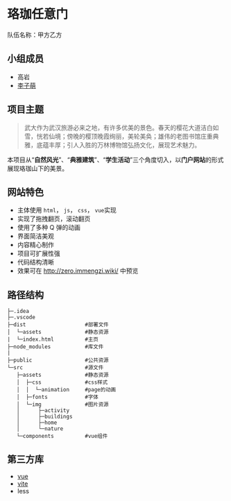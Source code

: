 # 珞珈任意门

队伍名称：甲方乙方

## 小组成员

- 高岩
- [李子萌](https://github.com/immengzi)

## 项目主题

> 武大作为武汉旅游必来之地，有许多优美的景色。春天的樱花大道洁白如雪，恍若仙境；傍晚的樱顶晚霞绚丽，美轮美奂；雄伟的老图书馆庄重典雅，底蕴丰厚；引人入胜的万林博物馆弘扬文化，展现艺术魅力。

本项目从“**自然风光**”、“**典雅建筑**”、“**学生活动**”三个角度切入，以**门户网站**的形式展现珞珈山下的美景。

## 网站特色
- 主体使用 `html`， `js`， `css`， `vue`实现
- 实现了拖拽翻页，滚动翻页
- 使用了多种 Q 弹的动画
- 界面简洁美观
- 内容精心制作
- 项目可扩展性强
- 代码结构清晰
- 效果可在 http://zero.immengzi.wiki/ 中预览


## 路径结构
 ```
├─.idea
├─.vscode
├─dist                   #部署文件
│  └─assets              #静态资源
|  └─index.html          #主页
├─node_modules           #库文件
|
├─public                 #公共资源
└─src                    #源文件
    ├─assets              #静态资源
    │  ├─css              #css样式
    │  │  └─animation     #page的动画
    │  ├─fonts            #字体
    │  └─img              #图片资源
    │      ├─activity
    │      ├─buildings
    │      ├─home
    │      └─nature
    └─components          #vue组件
 ```


## 第三方库

- [vue](https://vuejs.org/)
- [vite](https://cn.vitejs.dev/)
- less


